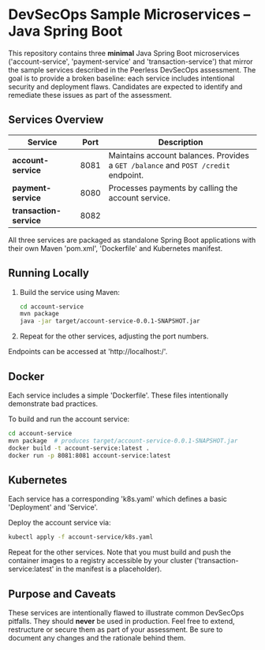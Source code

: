 # DevSecOps Sample Microservices – Java Spring Boot

This repository contains three **minimal** Java Spring Boot microservices
('account-service', 'payment-service' and 'transaction-service') that mirror the
sample services described in the Peerless DevSecOps assessment.  The goal
is to provide a broken baseline: each service includes intentional
security and deployment flaws. Candidates are
expected to identify and remediate these issues as part of the assessment.

## Services Overview

| Service | Port | Description |
|---------|------|-------------|
| **account-service** | 8081 | Maintains account balances.  Provides a `GET /balance` and `POST /credit` endpoint.|
| **payment-service** | 8080 | Processes payments by calling the account service. |
| **transaction-service** | 8082 |

All three services are packaged as standalone Spring Boot applications with
their own Maven 'pom.xml', 'Dockerfile' and Kubernetes manifest.

## Running Locally

1. Build the service using Maven:

   ```bash
   cd account-service
   mvn package
   java -jar target/account-service-0.0.1-SNAPSHOT.jar
   ```

2. Repeat for the other services, adjusting the port numbers.

Endpoints can be accessed at 'http://localhost:<port>/'.

## Docker

Each service includes a simple 'Dockerfile'.  These files intentionally
demonstrate bad practices.

To build and run the account service:

```bash
cd account-service
mvn package  # produces target/account-service-0.0.1-SNAPSHOT.jar
docker build -t account-service:latest .
docker run -p 8081:8081 account-service:latest
```

## Kubernetes

Each service has a corresponding 'k8s.yaml' which defines a basic
'Deployment' and 'Service'.  

Deploy the account service via:

```bash
kubectl apply -f account-service/k8s.yaml
```

Repeat for the other services.  Note that you must build and push the
container images to a registry accessible by your cluster ('transaction-service:latest'
in the manifest is a placeholder).

## Purpose and Caveats

These services are intentionally flawed to illustrate common DevSecOps
pitfalls.  They should **never** be used in production.  Feel free to
extend, restructure or secure them as part of your assessment.  Be sure to
document any changes and the rationale behind them.
